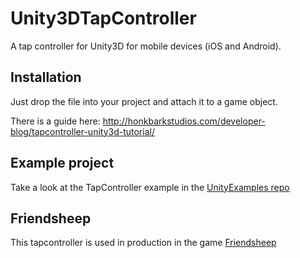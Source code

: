 # Unity3DTapController
A tap controller for Unity3D for mobile devices (iOS and Android).

## Installation    
Just drop the file into your project and attach it to a game object.

There is a guide here: http://honkbarkstudios.com/developer-blog/tapcontroller-unity3d-tutorial/

## Example project
Take a look at the TapController example in the [UnityExamples repo](https://github.com/HonkbarkStudios/UnityExamples "UnityExamples")

## Friendsheep
This tapcontroller is used in production in the game [Friendsheep](http://www.friendsheepgame.com "Friendsheep")

